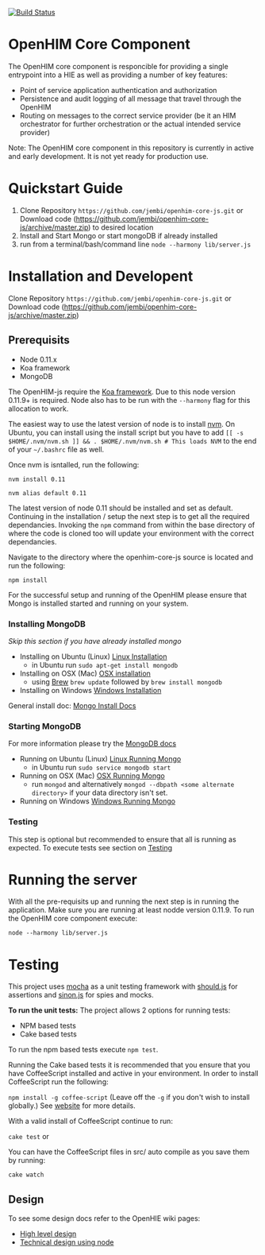 [![Build Status](https://travis-ci.org/jembi/openhim-core-js.png?branch=master)](https://travis-ci.org/jembi/openhim-core-js)

OpenHIM Core Component
======================

The OpenHIM core component is responcible for providing a single entrypoint into a HIE as well as providing a number of key features:

* Point of service application authentication and authorization
* Persistence and audit logging of all message that travel through the OpenHIM
* Routing on messages to the correct service provider (be it an HIM orchestrator for further orchestration or the actual intended service provider)

Note: The OpenHIM core component in this repository is currently in active and early development. It is not yet ready for production use.

# Quickstart Guide

1. Clone Repository `https://github.com/jembi/openhim-core-js.git` or Download code (https://github.com/jembi/openhim-core-js/archive/master.zip) to desired location
2. Install and Start Mongo or start mongoDB if already installed
3. run from a terminal/bash/command line `node --harmony lib/server.js`

Installation and Developent
===========================

Clone Repository `https://github.com/jembi/openhim-core-js.git` or Download code (https://github.com/jembi/openhim-core-js/archive/master.zip)

Prerequisits
------------
* Node 0.11.x
* Koa framework
* MongoDB

The OpenHIM-js require the [Koa framework](http://koajs.com/). Due to this node version 0.11.9+ is required. Node also has to be run with the `--harmony` flag for this allocation to work.

The easiest way to use the latest version of node is to install [nvm](https://github.com/creationix/nvm). On Ubuntu, you can install using the install script but you have to add `[[ -s $HOME/.nvm/nvm.sh ]] && . $HOME/.nvm/nvm.sh # This loads NVM` to the end of your `~/.bashrc` file as well.

Once nvm is isntalled, run the following:

`nvm install 0.11`

`nvm alias default 0.11`

The latest version of node 0.11 should be installed and set as default. Continuing in the installation / setup the next step is to get all the required dependancies. Invoking the `npm` command from within the base directory of where the code is cloned too will update your environment with the correct dependancies.

Navigate to the directory where the openhim-core-js source is located and run the following:

`npm install`

For the successful setup and running of the OpenHIM please ensure that Mongo is installed started and running on your system.

### Installing MongoDB
_Skip this section if you have already installed mongo_
* Installing on Ubuntu (Linux) [Linux Installation](http://docs.mongodb.org/manual/administration/install-on-linux/)
  * in Ubuntu run `sudo apt-get install mongodb`
* Installing on OSX (Mac) [OSX installation](http://docs.mongodb.org/manual/tutorial/install-mongodb-on-os-x/)
  * using [Brew](http://brew.sh) `brew update` followed by `brew install mongodb`
* Installing on Windows [Windows Installation](http://docs.mongodb.org/manual/tutorial/install-mongodb-on-windows/)

General install doc: [Mongo Install Docs](http://docs.mongodb.org/manual/installation/)

### Starting MongoDB
For more information please try the [MongoDB docs](http://docs.mongodb.org/manual/tutorial/getting-started/)
* Running on Ubuntu (Linux) [Linux Running Mongo](http://docs.mongodb.org/manual/tutorial/install-mongodb-on-ubuntu/#run-mongodb)
  * in Ubuntu run `sudo service mongodb start`
* Running on OSX (Mac) [OSX Running Mongo](http://docs.mongodb.org/manual/tutorial/install-mongodb-on-os-x/#run-mongodb)
  * run `mongod` and alternatively `mongod --dbpath <some alternate directory>` if your data directory isn't set.
* Running on Windows [Windows Running Mongo](http://docs.mongodb.org/manual/tutorial/install-mongodb-on-windows/#start-mongodb)


### Testing
This step is optional but recommended to ensure that all is running as expected. To execute tests see section on [Testing](https://github.com/jembi/openhim-core-js#testing-1)


Running the server
==================
With all the pre-requisits up and running the next step is in running the application.
Make sure you are running at least nodde version 0.11.9. To run the OpenHIM core component execute:

`node --harmony lib/server.js`


Testing
=======

This project uses [mocha](http://visionmedia.github.io/mocha/) as a unit testing framework with [should.js](https://github.com/visionmedia/should.js/) for assertions and [sinon.js](http://sinonjs.org/) for spies and mocks.

**To run the unit tests:**
The project allows 2 options for running tests:
* NPM based tests
* Cake based tests

To run the npm based tests execute `npm test`.

Running the Cake based tests it is recommended that you ensure that you have CoffeeScript installed and active in your environment. In order to install CoffeeScript run the following:

`npm install -g coffee-script` (Leave off the `-g` if you don't wish to install globally.) 
See [website](http://coffeescript.org/) for more details.

With a valid install of CoffeeScript continue to run:

`cake test` or 

You can have the CoffeeScript files in src/ auto compile as you save them by running:

`cake watch`

Design
------

To see some design docs refer to the OpenHIE wiki pages:

* [High level design](https://wiki.ohie.org/display/SUB/OpenHIE+Interoperability+Layer+design+document)
* [Technical design using node](https://wiki.ohie.org/display/SUB/Design+of+the+Interoperability+Layer+core+using+Node.js)
